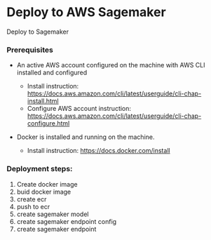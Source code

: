 # Deploy to AWS Sagemaker

Deploy to Sagemaker

### Prerequisites

* An active AWS account configured on the machine with AWS CLI installed and configured
  * Install instruction: https://docs.aws.amazon.com/cli/latest/userguide/cli-chap-install.html
  * Configure AWS account instruction: https://docs.aws.amazon.com/cli/latest/userguide/cli-chap-configure.html

* Docker is installed and running on the machine.
  * Install instruction: https://docs.docker.com/install

### Deployment steps:

1. Create docker image
  1. buid docker image
  2. create ecr
  3. push to ecr
2. create sagemaker model
3. create sagemaker endpoint config
4. create sagemaker endpoint